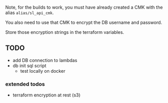 
Note, for the builds to work, you must have already created a CMK with the alias `alias/sl_api_cmk`.

You also need to use that CMK to encrypt the DB username and password.

Store those encryption strings in the terraform variables.

## TODO

* add DB connection to lambdas
* db init sql script
    * test locally on docker

### extended todos

* terraform encryption at rest (s3) 
